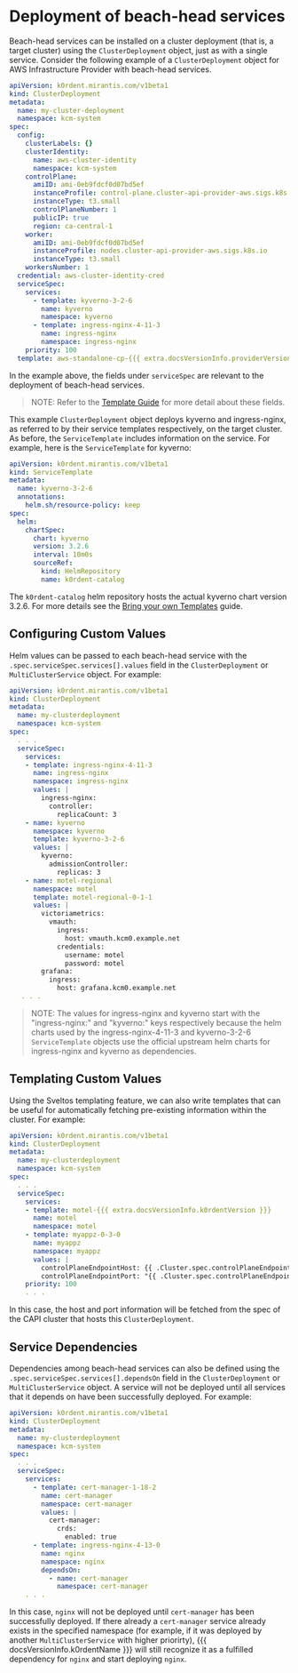 # Deployment of beach-head services

Beach-head services can be installed on a cluster deployment (that is, a target cluster) using the `ClusterDeployment` object, just as with a single service. Consider the following example of a `ClusterDeployment` object for AWS Infrastructure Provider with beach-head services.

```yaml
apiVersion: k0rdent.mirantis.com/v1beta1
kind: ClusterDeployment
metadata:
  name: my-cluster-deployment
  namespace: kcm-system
spec:
  config:
    clusterLabels: {}
    clusterIdentity:
      name: aws-cluster-identity
      namespace: kcm-system
    controlPlane:
      amiID: ami-0eb9fdcf0d07bd5ef
      instanceProfile: control-plane.cluster-api-provider-aws.sigs.k8s.io
      instanceType: t3.small
      controlPlaneNumber: 1
      publicIP: true
      region: ca-central-1
    worker:
      amiID: ami-0eb9fdcf0d07bd5ef
      instanceProfile: nodes.cluster-api-provider-aws.sigs.k8s.io
      instanceType: t3.small
    workersNumber: 1
  credential: aws-cluster-identity-cred
  serviceSpec:
    services:
      - template: kyverno-3-2-6
        name: kyverno
        namespace: kyverno
      - template: ingress-nginx-4-11-3
        name: ingress-nginx
        namespace: ingress-nginx
    priority: 100
  template: aws-standalone-cp-{{{ extra.docsVersionInfo.providerVersions.dashVersions.awsStandaloneCpCluster }}}
```

In the example above, the fields under `serviceSpec` are relevant to the deployment of beach-head services.

> NOTE:
> Refer to the [Template Guide](../../reference/template/index.md) for more detail about these fields.

This example `ClusterDeployment` object deploys kyverno and ingress-nginx, as referred to by their
service templates respectively, on the target cluster.  As before, the `ServiceTemplate` includes information on the service. For example, here is the `ServiceTemplate` for kyverno:

```yaml
apiVersion: k0rdent.mirantis.com/v1beta1
kind: ServiceTemplate
metadata:
  name: kyverno-3-2-6
  annotations:
    helm.sh/resource-policy: keep
spec:
  helm:
    chartSpec:
      chart: kyverno
      version: 3.2.6
      interval: 10m0s
      sourceRef:
        kind: HelmRepository
        name: k0rdent-catalog
```

The `k0rdent-catalog` helm repository hosts the actual kyverno chart version 3.2.6.
For more details see the [Bring your own Templates](../../reference/template/template-byo.md) guide.

## Configuring Custom Values

Helm values can be passed to each beach-head service with the `.spec.serviceSpec.services[].values` field in the `ClusterDeployment` or `MultiClusterService` object. For example:

```yaml
apiVersion: k0rdent.mirantis.com/v1beta1
kind: ClusterDeployment
metadata:
  name: my-clusterdeployment
  namespace: kcm-system
spec:
  . . .
  serviceSpec:
    services:
    - template: ingress-nginx-4-11-3
      name: ingress-nginx
      namespace: ingress-nginx
      values: |
        ingress-nginx:
          controller:
            replicaCount: 3
    - name: kyverno
      namespace: kyverno
      template: kyverno-3-2-6
      values: |
        kyverno:
          admissionController:
            replicas: 3
    - name: motel-regional
      namespace: motel
      template: motel-regional-0-1-1
      values: |
        victoriametrics:
          vmauth:
            ingress:
              host: vmauth.kcm0.example.net
            credentials:
              username: motel
              password: motel
        grafana:
          ingress:
            host: grafana.kcm0.example.net
   . . .
```
> NOTE: 
> The values for ingress-nginx and kyverno start with the "ingress-nginx:" and "kyverno:" keys respectively because
> the helm charts used by the ingress-nginx-4-11-3 and kyverno-3-2-6 `ServiceTemplate` objects use the official upstream
> helm charts for ingress-nginx and kyverno as dependencies.

## Templating Custom Values

Using the Sveltos templating feature, we can also write templates that can be useful for automatically fetching pre-existing information within the cluster. For example:

```yaml
apiVersion: k0rdent.mirantis.com/v1beta1
kind: ClusterDeployment
metadata:
  name: my-clusterdeployment
  namespace: kcm-system
spec:
  . . .
  serviceSpec:
    services:
    - template: motel-{{{ extra.docsVersionInfo.k0rdentVersion }}}
      name: motel
      namespace: motel
    - template: myappz-0-3-0
      name: myappz
      namespace: myappz
      values: |
        controlPlaneEndpointHost: {{ .Cluster.spec.controlPlaneEndpoint.host }}
        controlPlaneEndpointPort: "{{ .Cluster.spec.controlPlaneEndpoint.port }}"
    priority: 100
    . . .        
```

In this case, the host and port information will be fetched from the spec of the CAPI cluster that hosts this `ClusterDeployment`.

## Service Dependencies
Dependencies among beach-head services can also be defined using the `.spec.serviceSpec.services[].dependsOn` field in the `ClusterDeployment` or `MultiClusterService` object. A service will not be deployed until all services that it depends on have been successfully deployed. For example:

```yaml
apiVersion: k0rdent.mirantis.com/v1beta1
kind: ClusterDeployment
metadata:
  name: my-clusterdeployment
  namespace: kcm-system
spec:
  . . .
  serviceSpec:
    services:
      - template: cert-manager-1-18-2
        name: cert-manager
        namespace: cert-manager
        values: |
          cert-manager:
            crds:
              enabled: true
      - template: ingress-nginx-4-13-0
        name: nginx
        namespace: nginx
        dependsOn:
          - name: cert-manager
            namespace: cert-manager
    . . .
```

In this case, `nginx` will not be deployed until `cert-manager` has been successfully deployed. If there already a `cert-manager` service already exists in the specified namespace (for example, if it was deployed by another `MultiClusterService` with higher priorirty), {{{ docsVersionInfo.k0rdentName }}} will still recognize it as a fulfilled dependency for `nginx` and start deploying `nginx`.

